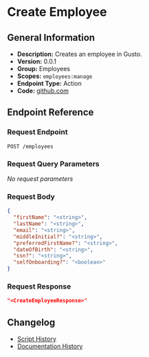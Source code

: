 <!-- BEGIN GENERATED CONTENT -->
# Create Employee

## General Information

- **Description:** Creates an employee in Gusto.
- **Version:** 0.0.1
- **Group:** Employees
- **Scopes:** `employees:manage`
- **Endpoint Type:** Action
- **Code:** [github.com](https://github.com/NangoHQ/integration-templates/tree/main/integrations/gusto/actions/create-employee.ts)


## Endpoint Reference

### Request Endpoint

`POST /employees`

### Request Query Parameters

_No request parameters_

### Request Body

```json
{
  "firstName": "<string>",
  "lastName": "<string>",
  "email": "<string>",
  "middleInitial?": "<string>",
  "preferredFirstName?": "<string>",
  "dateOfBirth": "<string>",
  "ssn?": "<string>",
  "selfOnboarding?": "<boolean>"
}
```

### Request Response

```json
"<CreateEmployeeResponse>"
```

## Changelog

- [Script History](https://github.com/NangoHQ/integration-templates/commits/main/integrations/gusto/actions/create-employee.ts)
- [Documentation History](https://github.com/NangoHQ/integration-templates/commits/main/integrations/gusto/actions/create-employee.md)

<!-- END  GENERATED CONTENT -->

